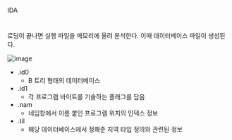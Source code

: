 IDA
#
로딩이 끝나면 실행 파일을 메모리에 올려 분석한다. 이때 데이터베이스 파일이 생성된다.

![image](https://user-images.githubusercontent.com/61821641/155899565-3e26ab6e-134f-4f26-a78f-06e0abbb5b67.png)

- .id0
    - B 트리 형태의 데이터베이스
- .id1
    - 각 프로그램 바이트를 기술하는 플래그를 담음
- .nam
    - 네임창에서 이름 붙인 프로그램 위치의 인덱스 정보
- .til
    - 해당 데이터베이스에서 정해준 지역 타입 정의와 관련된 정보